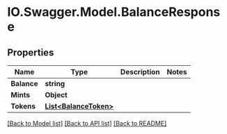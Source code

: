 # IO.Swagger.Model.BalanceResponse
## Properties

Name | Type | Description | Notes
------------ | ------------- | ------------- | -------------
**Balance** | **string** |  | 
**Mints** | **Object** |  | 
**Tokens** | [**List&lt;BalanceToken&gt;**](BalanceToken.md) |  | 

[[Back to Model list]](../README.md#documentation-for-models) [[Back to API list]](../README.md#documentation-for-api-endpoints) [[Back to README]](../README.md)

